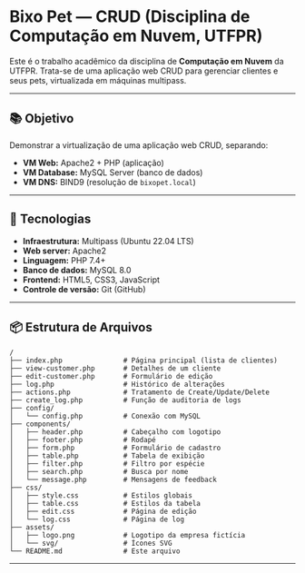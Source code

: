 # Bixo Pet — CRUD (Disciplina de Computação em Nuvem, UTFPR)

Este é o trabalho acadêmico da disciplina de **Computação em Nuvem** da UTFPR. Trata-se de uma aplicação web CRUD para gerenciar clientes e seus pets, virtualizada em máquinas multipass.

---

## 📚 Objetivo

Demonstrar a virtualização de uma aplicação web CRUD, separando:
- **VM Web:** Apache2 + PHP (aplicação)
- **VM Database:** MySQL Server (banco de dados)
- **VM DNS:** BIND9 (resolução de `bixopet.local`)

---

## 🚀 Tecnologias

- **Infraestrutura:** Multipass (Ubuntu 22.04 LTS)
- **Web server:** Apache2
- **Linguagem:** PHP 7.4+
- **Banco de dados:** MySQL 8.0
- **Frontend:** HTML5, CSS3, JavaScript
- **Controle de versão:** Git (GitHub)

---

## 📦 Estrutura de Arquivos

    /
    ├── index.php               # Página principal (lista de clientes)
    ├── view-customer.php       # Detalhes de um cliente
    ├── edit-customer.php       # Formulário de edição
    ├── log.php                 # Histórico de alterações
    ├── actions.php             # Tratamento de Create/Update/Delete
    ├── create_log.php          # Função de auditoria de logs
    ├── config/
    │   └── config.php          # Conexão com MySQL
    ├── components/
    │   ├── header.php          # Cabeçalho com logotipo
    │   ├── footer.php          # Rodapé
    │   ├── form.php            # Formulário de cadastro
    │   ├── table.php           # Tabela de exibição
    │   ├── filter.php          # Filtro por espécie
    │   ├── search.php          # Busca por nome
    │   └── message.php         # Mensagens de feedback
    ├── css/
    │   ├── style.css           # Estilos globais
    │   ├── table.css           # Estilos da tabela
    │   ├── edit.css            # Página de edição
    │   └── log.css             # Página de log
    ├── assets/
    │   ├── logo.png            # Logotipo da empresa fictícia
    │   └── svg/                # Ícones SVG
    └── README.md               # Este arquivo

---
